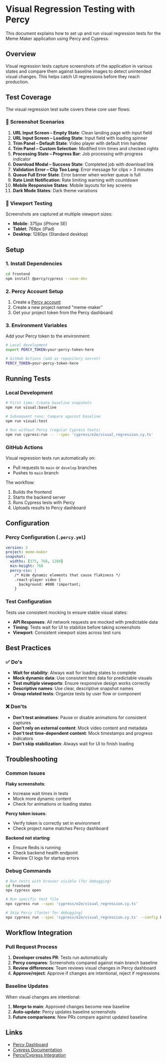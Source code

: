 # Visual Regression Testing with Percy

This document explains how to set up and run visual regression tests for the Meme Maker application using Percy and Cypress.

## Overview

Visual regression tests capture screenshots of the application in various states and compare them against baseline images to detect unintended visual changes. This helps catch UI regressions before they reach production.

## Test Coverage

The visual regression test suite covers these core user flows:

### 📸 **Screenshot Scenarios**

1. **URL Input Screen – Empty State**: Clean landing page with input field
2. **URL Input Screen – Loading State**: Input field with loading spinner
3. **Trim Panel – Default State**: Video player with default trim handles
4. **Trim Panel – Custom Selection**: Modified trim times and checked rights
5. **Processing State – Progress Bar**: Job processing with progress indicator
6. **Download Modal – Success State**: Completed job with download link
7. **Validation Error – Clip Too Long**: Error message for clips > 3 minutes
8. **Queue Full Error State**: Error banner when worker queue is full
9. **Rate Limit Notification**: Rate limiting warning with countdown
10. **Mobile Responsive States**: Mobile layouts for key screens
11. **Dark Mode States**: Dark theme variations

### 📱 **Viewport Testing**

Screenshots are captured at multiple viewport sizes:
- **Mobile**: 375px (iPhone SE)
- **Tablet**: 768px (iPad)
- **Desktop**: 1280px (Standard desktop)

## Setup

### 1. Install Dependencies

```bash
cd frontend
npm install @percy/cypress --save-dev
```

### 2. Percy Account Setup

1. Create a [Percy account](https://percy.io)
2. Create a new project named "meme-maker"
3. Get your project token from the Percy dashboard

### 3. Environment Variables

Add your Percy token to the environment:

```bash
# Local development
export PERCY_TOKEN=your-percy-token-here

# GitHub Actions (add as repository secret)
PERCY_TOKEN=your-percy-token-here
```

## Running Tests

### Local Development

```bash
# First time: Create baseline snapshots
npm run visual:baseline

# Subsequent runs: Compare against baseline
npm run visual:test

# Run without Percy (regular Cypress tests)
npm run cypress:run -- --spec 'cypress/e2e/visual_regression.cy.ts'
```

### GitHub Actions

Visual regression tests run automatically on:
- Pull requests to `main` or `develop` branches
- Pushes to `main` branch

The workflow:
1. Builds the frontend
2. Starts the backend server
3. Runs Cypress tests with Percy
4. Uploads results to Percy dashboard

## Configuration

### Percy Configuration (`.percy.yml`)

```yaml
version: 2
project: meme-maker
snapshot:
  widths: [375, 768, 1280]
  min-height: 768
  percy-css: |
    /* Hide dynamic elements that cause flakiness */
    .react-player video {
      background: #000 !important;
    }
```

### Test Configuration

Tests use consistent mocking to ensure stable visual states:

- **API Responses**: All network requests are mocked with predictable data
- **Timing**: Tests wait for UI to stabilize before taking screenshots
- **Viewport**: Consistent viewport sizes across test runs

## Best Practices

### ✅ Do's

- **Wait for stability**: Always wait for loading states to complete
- **Mock dynamic data**: Use consistent test data for predictable visuals
- **Test multiple viewports**: Ensure responsive design works correctly
- **Descriptive names**: Use clear, descriptive snapshot names
- **Group related tests**: Organize tests by user flow or component

### ❌ Don'ts

- **Don't test animations**: Pause or disable animations for consistent captures
- **Don't rely on external content**: Mock video content and metadata
- **Don't test time-dependent content**: Mock timestamps and progress indicators
- **Don't skip stabilization**: Always wait for UI to finish loading

## Troubleshooting

### Common Issues

**Flaky screenshots**: 
- Increase wait times in tests
- Mock more dynamic content
- Check for animations or loading states

**Percy token issues**:
- Verify token is correctly set in environment
- Check project name matches Percy dashboard

**Backend not starting**:
- Ensure Redis is running
- Check backend health endpoint
- Review CI logs for startup errors

### Debug Commands

```bash
# Run tests with browser visible (for debugging)
cd frontend
npx cypress open

# Run specific test file
npx cypress run --spec 'cypress/e2e/visual_regression.cy.ts'

# Skip Percy (faster for debugging)
npx cypress run --spec 'cypress/e2e/visual_regression.cy.ts' --config baseUrl=http://localhost:3000
```

## Workflow Integration

### Pull Request Process

1. **Developer creates PR**: Tests run automatically
2. **Percy compares**: Screenshots compared against main branch baseline
3. **Review differences**: Team reviews visual changes in Percy dashboard
4. **Approve/reject**: Approve if changes are intentional, reject if regressions

### Baseline Updates

When visual changes are intentional:

1. **Merge to main**: Approved changes become new baseline
2. **Auto-update**: Percy updates baseline screenshots
3. **Future comparisons**: New PRs compare against updated baseline

## Links

- [Percy Dashboard](https://percy.io/projects/meme-maker)
- [Cypress Documentation](https://docs.cypress.io/)
- [Percy/Cypress Integration](https://docs.percy.io/docs/cypress) 